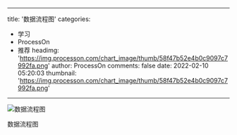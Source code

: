 
---
title: '数据流程图'
categories: 
 - 学习
 - ProcessOn
 - 推荐
headimg: 'https://img.processon.com/chart_image/thumb/58f47b52e4b0c9097c7992fa.png'
author: ProcessOn
comments: false
date: 2022-02-10 05:20:03
thumbnail: 'https://img.processon.com/chart_image/thumb/58f47b52e4b0c9097c7992fa.png'
---

<div>   
<img class="thumb" alt="数据流程图" src="https://img.processon.com/chart_image/thumb/58f47b52e4b0c9097c7992fa.png" referrerpolicy="no-referrer">
<p>数据流程图</p>  
</div>
            